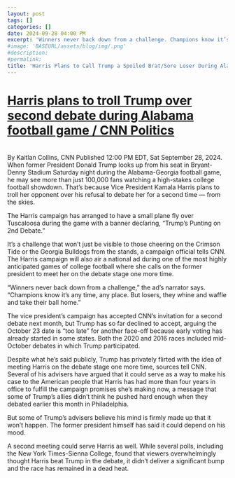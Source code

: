 ```yaml
---
layout: post
tags: []
categories: []
date: 2024-09-28 04:00 PM
excerpt: 'Winners never back down from a challenge. Champions know it’s any time, any place. But losers, they whine and waffle and take their ball home'
#image: 'BASEURL/assets/blog/img/.png'
#description:
#permalink:
title: 'Harris Plans to Call Trump a Spoiled Brat/Sore Loser During Alabama/Georgia Game'
---
```


# [Harris plans to troll Trump over second debate during Alabama football game / CNN Politics](https://www.cnn.com/2024/09/28/politics/harris-trump-alabama-football-game/index.html)
<br />By Kaitlan Collins, CNN
Published 12:00 PM EDT, Sat September 28, 2024.
When former President Donald Trump looks up from his seat in Bryant-Denny Stadium Saturday night during the Alabama-Georgia football game, he may see more than just 100,000 fans watching a high-stakes college football showdown. That’s because Vice President Kamala Harris plans to troll her opponent over his refusal to debate her for a second time — from the skies.

The Harris campaign has arranged to have a small plane fly over Tuscaloosa during the game with a banner declaring, “Trump’s Punting on 2nd Debate.”

It’s a challenge that won’t just be visible to those cheering on the Crimson Tide or the Georgia Bulldogs from the stands, a campaign official tells CNN. The Harris campaign will also air a national ad during one of the most highly anticipated games of college football where she calls on the former president to meet her on the debate stage one more time.

“Winners never back down from a challenge,” the ad’s narrator says. “Champions know it’s any time, any place. But losers, they whine and waffle and take their ball home.”

The vice president’s campaign has accepted CNN’s invitation for a second debate next month, but Trump has so far declined to accept, arguing the October 23 date is “too late” for another face-off because early voting has already started in some states. Both the 2020 and 2016 races included mid-October debates in which Trump participated.

Despite what he’s said publicly, Trump has privately flirted with the idea of meeting Harris on the debate stage one more time, sources tell CNN. Several of his advisers have argued that it could serve as a way to make his case to the American people that Harris has had more than four years in office to fulfill the campaign promises she’s making now, a message that some of Trump’s allies didn’t think he pushed hard enough when they debated earlier this month in Philadelphia.

But some of Trump’s advisers believe his mind is firmly made up that it won’t happen. The former president himself has said it could depend on his mood.

A second meeting could serve Harris as well. While several polls, including the New York Times-Sienna College, found that viewers overwhelmingly thought Harris beat Trump in the debate, it didn’t deliver a significant bump and the race has remained in a dead heat.

